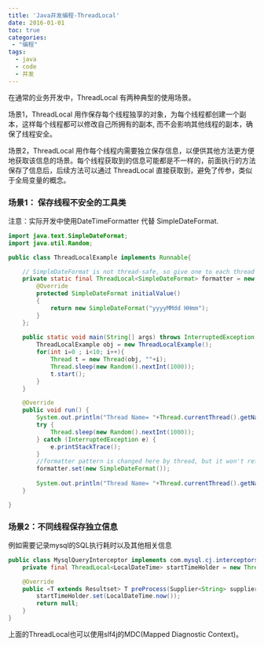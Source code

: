 ```yaml
---
title: 'Java并发编程-ThreadLocal'
date: 2016-01-01
toc: true
categories:
 - "编程"
tags: 
  - java
  - code
  - 并发
--- 
```



在通常的业务开发中，ThreadLocal 有两种典型的使用场景。

场景1，ThreadLocal 用作保存每个线程独享的对象，为每个线程都创建一个副本，这样每个线程都可以修改自己所拥有的副本, 而不会影响其他线程的副本，确保了线程安全。

场景2，ThreadLocal 用作每个线程内需要独立保存信息，以便供其他方法更方便地获取该信息的场景。每个线程获取到的信息可能都是不一样的，前面执行的方法保存了信息后，后续方法可以通过 ThreadLocal 直接获取到，避免了传参，类似于全局变量的概念。

<!--more-->

### 场景1： 保存线程不安全的工具类
注意：实际开发中使用DateTimeFormatter 代替 SimpleDateFormat.

```java
import java.text.SimpleDateFormat;
import java.util.Random;

public class ThreadLocalExample implements Runnable{

    // SimpleDateFormat is not thread-safe, so give one to each thread
    private static final ThreadLocal<SimpleDateFormat> formatter = new ThreadLocal<SimpleDateFormat>(){
        @Override
        protected SimpleDateFormat initialValue()
        {
            return new SimpleDateFormat("yyyyMMdd HHmm");
        }
    };
    
    public static void main(String[] args) throws InterruptedException {
        ThreadLocalExample obj = new ThreadLocalExample();
        for(int i=0 ; i<10; i++){
            Thread t = new Thread(obj, ""+i);
            Thread.sleep(new Random().nextInt(1000));
            t.start();
        }
    }

    @Override
    public void run() {
        System.out.println("Thread Name= "+Thread.currentThread().getName()+" default Formatter = "+formatter.get().toPattern());
        try {
            Thread.sleep(new Random().nextInt(1000));
        } catch (InterruptedException e) {
            e.printStackTrace();
        }
        //formatter pattern is changed here by thread, but it won't reflect to other threads
        formatter.set(new SimpleDateFormat());
        
        System.out.println("Thread Name= "+Thread.currentThread().getName()+" formatter = "+formatter.get().toPattern());
    }

}

```
### 场景2：不同线程保存独立信息
例如需要记录mysql的SQL执行耗时以及其他相关信息

```java
public class MysqlQueryInterceptor implements com.mysql.cj.interceptors.QueryInterceptor {
    private final ThreadLocal<LocalDateTime> startTimeHolder = new ThreadLocal<>();

    @Override
    public <T extends Resultset> T preProcess(Supplier<String> supplier, Query query) {
        startTimeHolder.set(LocalDateTime.now());
        return null;
    }
}
```
上面的ThreadLocal也可以使用slf4j的MDC(Mapped Diagnostic Context)。
